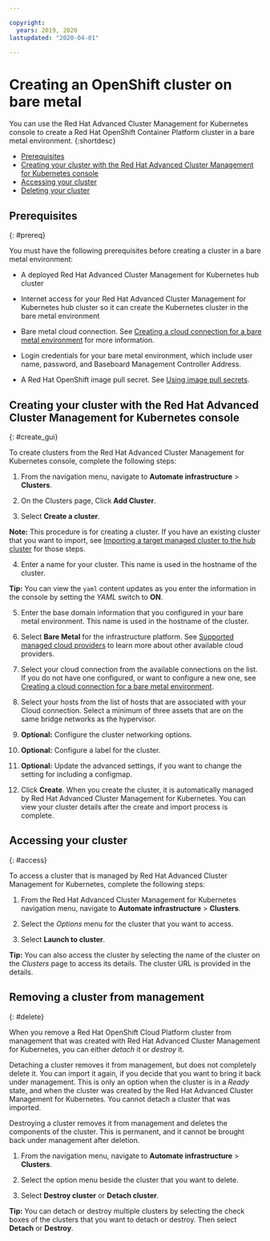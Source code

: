 ```yaml
---

copyright:
  years: 2019, 2020
lastupdated: "2020-04-01"

---
```


# Creating an OpenShift cluster on bare metal

You can use the Red Hat Advanced Cluster Management for Kubernetes console to create a Red Hat OpenShift Container Platform cluster in a bare metal environment. 
{:shortdesc}

  - [Prerequisites](#prereq)
  - [Creating your cluster with the Red Hat Advanced Cluster Management for Kubernetes console](#create_gui)
  - [Accessing your cluster](#access)
  - [Deleting your cluster](#delete)
 
## Prerequisites
{: #prereq}

You must have the following prerequisites before creating a cluster in a bare metal environment:

* A deployed Red Hat Advanced Cluster Management for Kubernetes hub cluster

* Internet access for your Red Hat Advanced Cluster Management for Kubernetes hub cluster so it can create the Kubernetes cluster in the bare metal environment

* Bare metal cloud connection. See [Creating a cloud connection for a bare metal environment](cloud_conn_bare.md) for more information.

* Login credentials for your bare metal environment, which include user name, password, and Baseboard Management Controller Address.

* A Red Hat OpenShift image pull secret. See [Using image pull secrets](https://docs.openshift.com/container-platform/4.3/openshift_images/managing_images/using-image-pull-secrets.html).

## Creating your cluster with the Red Hat Advanced Cluster Management for Kubernetes console
{: #create_gui}

To create clusters from the Red Hat Advanced Cluster Management for Kubernetes console, complete the following steps: 

1. From the navigation menu, navigate to **Automate infrastructure** > **Clusters**.

2. On the Clusters page, Click **Add Cluster**.

3. Select **Create a cluster**. 
   
  **Note:** This procedure is for creating a cluster. If you have an existing cluster that you want to import, see [Importing a target managed cluster to the hub cluster](import.md) for those steps.
  
4. Enter a name for your cluster. This name is used in the hostname of the cluster.

  **Tip:** You can view the `yaml` content updates as you enter the information in the console by setting the *YAML* switch to **ON**. 

5. Enter the base domain information that you configured in your bare metal environment. This name is used in the hostname of the cluster.

6. Select **Bare Metal** for the infrastructure platform. See [Supported managed cloud providers](cloud_providers.md) to learn more about other available cloud providers.

7. Select your cloud connection from the available connections on the list. If you do not have one configured, or want to configure a new one, see [Creating a cloud connection for a bare metal environment](cloud_conn_bare.md).
   
8. Select your hosts from the list of hosts that are associated with your Cloud connection. Select a minimum of three assets that are on the same bridge networks as the hypervisor. 

9. **Optional:** Configure the cluster networking options.

10. **Optional:** Configure a label for the cluster.

11. **Optional:** Update the advanced settings, if you want to change the setting for including a configmap. 

11. Click **Create**. When you create the cluster, it is automatically managed by Red Hat Advanced Cluster Management for Kubernetes. You can view your cluster details after the create and import process is complete.

## Accessing your cluster 
{: #access}

To access a cluster that is managed by Red Hat Advanced Cluster Management for Kubernetes, complete the following steps:

1. From the Red Hat Advanced Cluster Management for Kubernetes navigation menu, navigate to **Automate infrastructure** > **Clusters**.

2. Select the *Options* menu for the cluster that you want to access.

3. Select **Launch to cluster**. 

  **Tip:** You can also access the cluster by selecting the name of the cluster on the *Clusters* page to access its details. The cluster URL is provided in the details. 

## Removing a cluster from management
{: #delete}

When you remove a Red Hat OpenShift Cloud Platform cluster from management that was created with Red Hat Advanced Cluster Management for Kubernetes, you can either *detach* it or *destroy* it.  

Detaching a cluster removes it from management, but does not completely delete it. You can import it again, if you decide that you want to bring it back under management. This is only an option when the cluster is in a *Ready* state, and when the cluster was created by the Red Hat Advanced Cluster Management for Kubernetes. You cannot detach a cluster that was imported.

Destroying a cluster removes it from management and deletes the components of the cluster. This is permanent, and it cannot be brought back under management after deletion.   

1. From the navigation menu, navigate to **Automate infrastructure** > **Clusters**.

2. Select the option menu beside the cluster that you want to delete.

3. Select **Destroy cluster** or **Detach cluster**. 

  **Tip:** You can detach or destroy multiple clusters by selecting the check boxes of the clusters that you want to detach or destroy. Then select **Detach** or **Destroy**.
